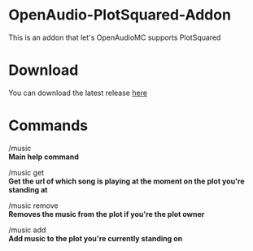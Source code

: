 # OpenAudio-PlotSquared-Addon
This is an addon that let's OpenAudioMC supports PlotSquared

# Download
You can download the latest release [here](https://github.com/ApocalypsjeNL/OpenAudio-PlotSquared-Addon/releases/latest)

# Commands

/music <br />
__Main help command__

/music get <br />
__Get the url of which song is playing at the moment on the plot you're standing at__

/music remove <br />
__Removes the music from the plot if you're the plot owner__

/music add <url> <br />
__Add music to the plot you're currently standing on__
